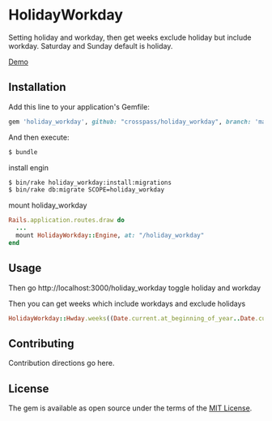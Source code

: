 # HolidayWorkday
Setting holiday and workday, then get weeks exclude holiday but include workday. Saturday and Sunday default is holiday.

[Demo](http://139.198.180.2/holiday_workday)

## Installation
Add this line to your application's Gemfile:

```ruby
gem 'holiday_workday', github: "crosspass/holiday_workday", branch: 'main'
```

And then execute:
```bash
$ bundle
```

install engin
```bash
$ bin/rake holiday_workday:install:migrations
$ bin/rake db:migrate SCOPE=holiday_workday
```
mount holiday_workday

```ruby
Rails.application.routes.draw do
  ...
  mount HolidayWorkday::Engine, at: "/holiday_workday"
end
 ```

## Usage

Then go http://localhost:3000/holiday_workday toggle holiday and workday

Then you can get weeks which include workdays and exclude holidays

```ruby
HolidayWorkday::Hwday.weeks((Date.current.at_beginning_of_year..Date.current))
```

## Contributing
Contribution directions go here.

## License
The gem is available as open source under the terms of the [MIT License](https://opensource.org/licenses/MIT).
